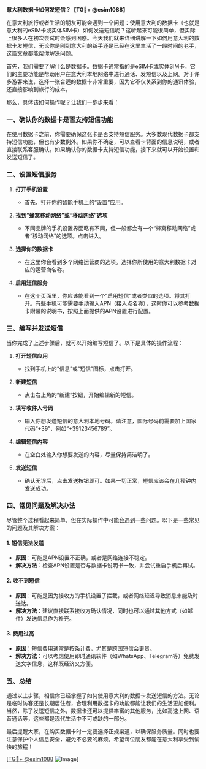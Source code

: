 **意大利数据卡如何发短信？【TG💪+ @esim1088】**

在意大利旅行或者生活的朋友可能会遇到一个问题：使用意大利的数据卡（也就是意大利的eSIM卡或实体SIM卡）如何发送短信呢？这听起来可能很简单，但实际上很多人在初次尝试时会感到困惑。今天我们就来详细讲解一下如何用意大利的数据卡发短信，无论你是刚到意大利的新手还是已经在这里生活了一段时间的老手，这篇文章都能帮你解决问题。

首先，我们需要了解什么是数据卡。数据卡通常指的是eSIM卡或实体SIM卡，它们的主要功能是帮助用户在意大利本地网络中进行通话、发短信以及上网。对于许多游客来说，选择一张合适的数据卡非常重要，因为它不仅关系到你的通讯体验，还直接影响到旅行的成本。

那么，具体该如何操作呢？让我们一步步来看：

### 一、确认你的数据卡是否支持短信功能

在使用数据卡之前，你需要确保这张卡是否支持短信服务。大多数现代数据卡都支持短信功能，但也有少数例外。如果你不确定，可以查看卡背面的信息说明，或者直接联系客服确认。如果确认你的数据卡支持短信功能，接下来就可以开始设置和发送短信了。

### 二、设置短信服务

1. **打开手机设置**
   - 首先，打开你的智能手机上的“设置”应用。
   
2. **找到“蜂窝移动网络”或“移动网络”选项**
   - 不同品牌的手机设置界面略有不同，但一般都会有一个“蜂窝移动网络”或者“移动网络”的选项。点击进入。
   
3. **选择你的数据卡**
   - 在这里你会看到多个网络运营商的选项。选择你所使用的意大利数据卡对应的运营商名称。
   
4. **启用短信服务**
   - 在这个页面里，你应该能看到一个“启用短信”或者类似的选项。将其打开。有些手机可能需要手动输入APN（接入点名称），这时你可以参考数据卡附带的说明书，按照上面提供的APN设置进行配置。

### 三、编写并发送短信

当你完成了上述步骤后，就可以开始编写短信了。以下是具体的操作流程：

1. **打开短信应用**
   - 找到手机上的“信息”或“短信”图标，点击打开。
   
2. **新建短信**
   - 点击右上角的“新建”按钮，开始编辑新的短信。
   
3. **填写收件人号码**
   - 输入你想发送短信的意大利本地号码。请注意，国际号码前需要加上国家代码“+39”，例如“+39123456789”。
   
4. **编辑短信内容**
   - 在空白处输入你想要发送的内容，尽量保持简洁明了。
   
5. **发送短信**
   - 确认无误后，点击发送按钮即可。如果一切正常，短信应该会在几秒钟内发送成功。

### 四、常见问题及解决办法

尽管整个过程看起来简单，但在实际操作中可能会遇到一些问题。以下是一些常见的问题及其解决方案：

#### 1. 短信无法发送
   - **原因**：可能是APN设置不正确，或者是网络连接不稳定。
   - **解决方法**：检查APN设置是否与数据卡说明书一致，并尝试重启手机后再试。

#### 2. 收不到短信
   - **原因**：可能是因为接收方的手机设置了拦截，或者网络延迟导致消息未能及时送达。
   - **解决方法**：建议直接联系接收方确认情况，同时也可以通过其他方式（如邮件）发送信息作为补充。

#### 3. 费用过高
   - **原因**：短信费用通常是按条计费，尤其是跨国短信会更贵。
   - **解决方法**：可以考虑使用即时通讯软件（如WhatsApp、Telegram等）免费发送文字信息，这样既经济又方便。

### 五、总结

通过以上步骤，相信你已经掌握了如何使用意大利的数据卡发送短信的方法。无论是临时访客还是长期居住者，合理利用数据卡的功能都能让我们的生活更加便利。当然，除了发送短信之外，数据卡还可以提供丰富的其他服务，比如高速上网、语音通话等，这些都是现代生活中不可或缺的一部分。

最后提醒大家，在购买数据卡时一定要选择正规渠道，以确保服务质量。同时也要注意保护个人信息安全，避免不必要的麻烦。希望每位朋友都能在意大利享受到愉快的旅程！

[[TG💪+ @esim1088](https://t.me/s/esim1088) ![Image](https://i.postimg.cc/4NQfJmqS/Snipaste-2025-05-13-00-14-12.png)]